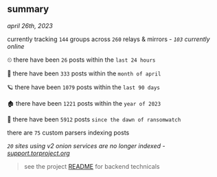 
## summary
_april 26th, 2023_

currently tracking `144` groups across `260` relays & mirrors - _`103` currently online_

⏲ there have been `26` posts within the `last 24 hours`

🦈 there have been `333` posts within the `month of april`

🪐 there have been `1079` posts within the `last 90 days`

🏚 there have been `1221` posts within the `year of 2023`

🦕 there have been `5912` posts `since the dawn of ransomwatch`

there are `75` custom parsers indexing posts

_`20` sites using v2 onion services are no longer indexed - [support.torproject.org](https://support.torproject.org/onionservices/v2-deprecation/)_

> see the project [README](https://github.com/joshhighet/ransomwatch#ransomwatch--) for backend technicals
